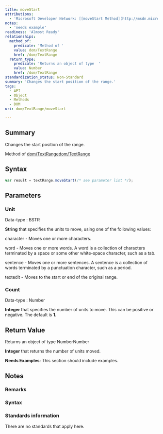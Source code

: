 ```yaml
---
title: moveStart
attributions:
  - 'Microsoft Developer Network: [[moveStart Method](http://msdn.microsoft.com/en-us/library/ie/ms536623(v=vs.85).aspx) Article]'
notes:
  - 'needs example'
readiness: 'Almost Ready'
relationships:
  method_of:
    predicate: 'Method of '
    value: dom/TextRange
    href: /dom/TextRange
  return_type:
    predicate: 'Returns an object of type  '
    value: Number
    href: /dom/TextRange
standardization_status: Non-Standard
summary: 'Changes the start position of the range.'
tags:
  - API
  - Object
  - Methods
  - DOM
uri: dom/TextRange/moveStart

---
```

## Summary

Changes the start position of the range.

Method of [dom/TextRange](/dom/TextRange)[dom/TextRange](/dom/TextRange)

## Syntax

``` js
var result = textRange.moveStart(/* see parameter list */);
```

## Parameters

### Unit

 Data-type
:   BSTR

**String** that specifies the units to move, using one of the following values:

character - Moves one or more characters.

word - Moves one or more words. A word is a collection of characters terminated by a space or some other white-space character, such as a tab.

sentence - Moves one or more sentences. A sentence is a collection of words terminated by a punctuation character, such as a period.

textedit - Moves to the start or end of the original range.

### Count

 Data-type
:   Number

**Integer** that specifies the number of units to move. This can be positive or negative. The default is **1**.

## Return Value

Returns an object of type NumberNumber

**Integer** that returns the number of units moved.

**Needs Examples**: This section should include examples.

## Notes

### Remarks

### Syntax

### Standards information

There are no standards that apply here.
